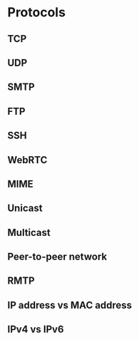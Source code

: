 # Protocols

## TCP

## UDP

## SMTP

## FTP

## SSH

## WebRTC

## MIME

## Unicast

## Multicast

## Peer-to-peer network

## RMTP

## IP address vs MAC address

## IPv4 vs IPv6

